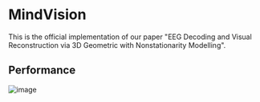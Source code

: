 # MindVision
This is the official implementation of our paper "EEG Decoding and Visual Reconstruction via 3D Geometric with Nonstationarity Modelling".

## Performance
![image](https://github.com/xqoby/MindVision/blob/main/classication_results.png)
